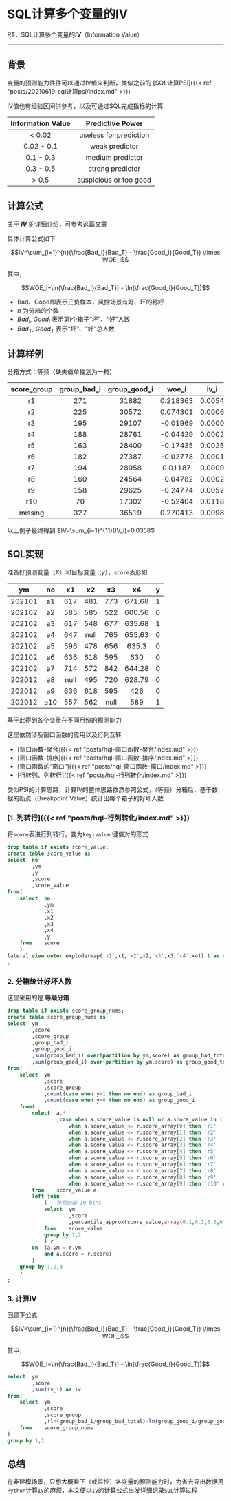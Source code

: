 # SQL计算多个变量的IV


RT，SQL计算多个变量的***IV***（Information Value）

<!--more-->

---

## 背景

变量的预测能力往往可以通过IV值来判断，类似之前的 [SQL计算PSI]({{< ref "posts/20210619-sql计算psi/index.md" >}})

IV值也有经验区间供参考，以及可通过SQL完成指标的计算

| Information Value | Predictive Power |
| :------: | :------------: |
| < 0.02 | useless for prediction |
|0.02 - 0.1	| weak predictor |
|0.1 - 0.3|	medium predictor|
|0.3 - 0.5|	strong predictor|
|> 0.5 |	suspicious or too good|

## 计算公式

关于 ***IV*** 的详细介绍，可参考[这篇文章](https://zhuanlan.zhihu.com/p/80134853)

具体计算公式如下

$$IV=\sum_{i=1}^{n}(\frac{Bad_i}{Bad_T} - \frac{Good_i}{Good_T}) \times WOE_i$$

其中，

$$WOE_i=\ln(\frac{Bad_i}{Bad_T}) - \ln(\frac{Good_i}{Good_T})$$


* Bad、Good即表示正负样本，风控场景有好、坏的称呼
* $n$ 为分箱的个数
* $Bad_i$, $Good_i$ 表示第i个箱子“坏”、“好”人数
* $Bad_T$, $Good_T$ 表示“坏”、“好”总人数


## 计算样例

分箱方式：等频（缺失值单独划为一箱）

| score_group | group_bad_i | group_good_i | woe_i    | iv_i   |
| :-----------: | :-----------: | :------------: | :--------: | :------: |
| r1          | 271         | 31882        | 0.218363 | 0.0054 |
| r2          | 225         | 30572        | 0.074301 | 0.0006 |
| r3          | 195         | 29107        | -0.01969 | 0.0000 |
| r4          | 188         | 28761        | -0.04429 | 0.0002 |
| r5          | 163         | 28400        | -0.17435 | 0.0025 |
| r6          | 182         | 27387        | -0.02778 | 0.0001 |
| r7          | 194         | 28058        | 0.01187  | 0.0000 |
| r8          | 160         | 24564        | -0.04782 | 0.0002 |
| r9          | 158         | 29625        | -0.24774 | 0.0052 |
| r10         | 70          | 17302        | -0.52404 | 0.0118 |
| missing     | 327         | 36519        | 0.270413 | 0.0098 |



以上例子最终得到 $IV=\sum_{i=1}^{11}(IV_i)=0.0358$

## SQL实现

准备好预测变量（$X$）和目标变量（$y$），`score`表形如

| ym     | no   | x1   | x2   | x3   | x4     | y    |
| :------: | :------: | :------: | :------: | :------: | :------: | :------: |
| 202101 | a1   | 617  | 481  | 773  | 671.68 | 1    |
| 202102 | a2   | 585  | 585  | 522  | 600.56 | 0    |
| 202102 | a3   | 617  | 548  | 677  | 635.68 | 1    |
| 202102 | a4   | 647  | null | 765  | 655.63 | 0    |
| 202102 | a5   | 596  | 478  | 656  | 635.3  | 0    |
| 202102 | a6   | 636  | 618  | 595  | 630    | 0    |
| 202102 | a7   | 714  | 572  | 842  | 644.28 | 0    |
| 202012 | a8   | null | 495  | 720  | 628.79 | 0    |
| 202012 | a9   | 636  | 618  | 595  | 426    | 0    |
| 202012 | a10  | 557  | 562  | null | 589    | 1    |

基于此得到各个变量在不同月份的预测能力

这里依然涉及窗口函数的应用以及行列互转

* [窗口函数-聚合]({{< ref "posts/hql-窗口函数-聚合/index.md" >}})
* [窗口函数-排序]({{< ref "posts/hql-窗口函数-排序/index.md" >}})
* [窗口函数的“窗口”]({{< ref "posts/hql-窗口函数-窗口/index.md" >}})
* [行转列、列转行]({{< ref "posts/hql-行列转化/index.md" >}})



类似PSI的计算思路，计算IV的整体思路依然参照公式，（等频）分箱后，基于数据的断点（Breakpoint Value）统计出每个箱子的好坏人数




### [1. 列转行]({{< ref "posts/hql-行列转化/index.md" >}})

将`score`表进行列转行，变为`key-value` 键值对的形式

```sql
drop table if exists score_value;
create table score_value as
select  no
        ,ym
        ,y
        ,score
        ,score_value
from(
    select  no
            ,ym
            ,x1
            ,x2
            ,x3
            ,x4
            ,y
    from    score
    )
lateral view outer explode(map('x1',x1,'x2',x2,'x3',x3,'x4',x4)) t as score,score_value
;
```

### 2. 分箱统计好坏人数

这里采用的是 __等频分箱__

```sql
drop table if exists score_group_nums;
create table score_group_nums as
select  ym
        ,score
        ,score_group
        ,group_bad_i
        ,group_good_i
        ,sum(group_bad_i) over(partition by ym,score) as group_bad_total
        ,sum(group_good_i) over(partition by ym,score) as group_good_total
from(
    select  ym
            ,score
            ,score_group
            ,count(case when y=1 then no end) as group_bad_i
            ,count(case when y=0 then no end) as group_good_i
    from(
        select  a.*
                ,case when a.score_value is null or a.score_value in ('','null','NULL') then 'missing'
                    when a.score_value <= r.score_array[0] then 'r1'
                    when a.score_value <= r.score_array[1] then 'r2'
                    when a.score_value <= r.score_array[2] then 'r3'
                    when a.score_value <= r.score_array[3] then 'r4'
                    when a.score_value <= r.score_array[4] then 'r5'
                    when a.score_value <= r.score_array[5] then 'r6'
                    when a.score_value <= r.score_array[6] then 'r7'
                    when a.score_value <= r.score_array[7] then 'r8'
                    when a.score_value <= r.score_array[8] then 'r9'
                    when a.score_value <= r.score_array[9] then 'r10' end as score_group
        from    score_value a
        left join
            (-- 等频分箱 10 bins
            select  ym
                    ,score
                    ,percentile_approx(score_value,array(0.1,0.2,0.3,0.4,0.5,0.6,0.7,0.8,0.9,1),999999) as score_array
            from    score_value
            group by 1,2
            ) r
        on  (a.ym = r.ym
            and a.score = r.score)
        )
    group by 1,2,3
    )
;
```

### 3. 计算IV

回顾下公式

$$IV=\sum_{i=1}^{n}(\frac{Bad_i}{Bad_T} - \frac{Good_i}{Good_T}) \times WOE_i$$

其中，

$$WOE_i=\ln(\frac{Bad_i}{Bad_T}) - \ln(\frac{Good_i}{Good_T})$$

```sql
select  ym
        ,score
        ,sum(iv_i) as iv
from(
    select  ym
            ,score
            ,score_group
            ,(ln(group_bad_i/group_bad_total)-ln(group_good_i/group_good_total))*(group_bad_i/group_bad_total - group_good_i/group_good_total) as iv_i
    from    score_group_nums
)
group by 1,2
```

## 总结

在非建模场景，只想大概看下（或监控）各变量的预测能力时，为省去导出数据用`Python`计算`IV`的麻烦，本文便以`IV`的计算公式出发详细记录`SQL`计算过程







<head> 
    <script defer src="https://use.fontawesome.com/releases/v5.0.13/js/all.js"></script> 
    <script defer src="https://use.fontawesome.com/releases/v5.0.13/js/v4-shims.js"></script> 
</head> 
<link rel="stylesheet" href="https://use.fontawesome.com/releases/v5.0.13/css/all.css">
